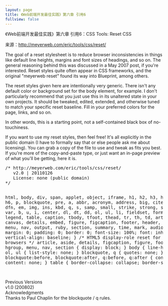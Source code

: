 ```yaml
---
layout: page
title: 《Web前端开发最佳实践》第六章 引用6
fullview: false
---
```


<p>《Web前端开发最佳实践》第六章 引用6：CSS Tools: Reset CSS</p>
<p>来源：<a title="http://meyerweb.com/eric/tools/css/reset/" href="http://meyerweb.com/eric/tools/css/reset/">http://meyerweb.com/eric/tools/css/reset/</a></p>
<p>The goal of a reset stylesheet is to reduce browser inconsistencies in things like default line heights, margins and font sizes of headings, and so on. The general reasoning behind this was discussed in a May 2007 post, if you're interested. Reset styles quite often appear in CSS frameworks, and the original "meyerweb reset" found its way into Blueprint, among others.</p>
<p>The reset styles given here are intentionally very generic. There isn't any default color or background set for the body element, for example. I don't particularly recommend that you just use this in its unaltered state in your own projects. It should be tweaked, edited, extended, and otherwise tuned to match your specific reset baseline. Fill in your preferred colors for the page, links, and so on.</p>
<p>In other words, this is a starting point, not a self-contained black box of no-touchiness.</p>
<p>If you want to use my reset styles, then feel free! It's all explicitly in the public domain (I have to formally say that or else people ask me about licensing). You can grab a copy of the file to use and tweak as fits you best. If you're more of the copy-and-paste type, or just want an in-page preview of what you'll be getting, here it is.</p>
<pre class="brush: js; auto-links: true; collapse: false; first-line: 1; gutter: true; html-script: false; light: false; ruler: false; smart-tabs: true; tab-size: 4; toolbar: true;">/* http://meyerweb.com/eric/tools/css/reset/
   v2.0 | 20110126
   License: none (public domain)
*/

html, body, div, span, applet, object, iframe,
h1, h2, h3, h4, h5, h6, p, blockquote, pre,
a, abbr, acronym, address, big, cite, code,
del, dfn, em, img, ins, kbd, q, s, samp,
small, strike, strong, sub, sup, tt, var,
b, u, i, center,
dl, dt, dd, ol, ul, li,
fieldset, form, label, legend,
table, caption, tbody, tfoot, thead, tr, th, td,
article, aside, canvas, details, embed,
figure, figcaption, footer, header, hgroup,
menu, nav, output, ruby, section, summary,
time, mark, audio, video {
    margin: 0;
    padding: 0;
    border: 0;
    font-size: 100%;
    font: inherit;
    vertical-align: baseline;
}
/* HTML5 display-role reset for older browsers */
article, aside, details, figcaption, figure,
footer, header, hgroup, menu, nav, section {
    display: block;
}
body {
    line-height: 1;
}
ol, ul {
    list-style: none;
}
blockquote, q {
    quotes: none;
}
blockquote:before, blockquote:after,
q:before, q:after {
    content: '';
    content: none;
}
table {
    border-collapse: collapse;
    border-spacing: 0;
}
</pre>
<p><br />Previous Versions<br />v1.0 (200802)<br />Acknowledgments<br />Thanks to Paul Chaplin for the blockquote / q rules.</p>